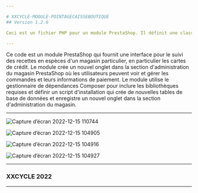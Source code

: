 ```yaml
---

# XXCYCLE-MODULE-POINTAGECAISSEBOUTIQUE
## Version 1.2.6

Ceci est un fichier PHP pour un module PrestaShop. Il définit une classe appelée PointageEncaissementBoutique qui étend la classe Module fournie par PrestaShop. Le module ajoute une interface personnalisée dans le back-office d'un magasin PrestaShop qui permet aux commerçants de suivre les paiements, en particulier ceux effectués par carte de crédit. Le module définit plusieurs méthodes, notamment install, uninstall, getContent et postProcess. Les méthodes install et uninstall sont utilisées pour installer et désinstaller le module, respectivement. La méthode getContent est appelée lors de l'accès à la page de configuration du module et renvoie le formulaire qui permet aux utilisateurs de configurer le module. La méthode postProcess est appelée lorsque le formulaire est soumis et qu'elle enregistre les paramètres de configuration.

---
```


Ce code est un module PrestaShop qui fournit une interface pour le suivi des recettes en espèces d'un magasin particulier, en particulier les cartes de crédit. Le module crée un nouvel onglet dans la section d'administration du magasin PrestaShop où les utilisateurs peuvent voir et gérer les commandes et leurs informations de paiement. Le module utilise le gestionnaire de dépendances Composer pour inclure les bibliothèques requises et définir un script d'installation qui crée de nouvelles tables de base de données et enregistre un nouvel onglet dans la section d'administration du magasin.

---

![Capture d’écran 2022-12-15 110744](https://user-images.githubusercontent.com/46538211/207831676-69741244-a5b8-4b1f-952b-37ade2c541a6.png)

![Capture d’écran 2022-12-15 104905](https://user-images.githubusercontent.com/46538211/207828079-a3677847-2631-454d-be9c-4bb4d8afc84e.png)

![Capture d’écran 2022-12-15 104916](https://user-images.githubusercontent.com/46538211/207828260-d6cbac94-ed21-49d7-98a5-7f097083e5b3.png)

![Capture d’écran 2022-12-15 104927](https://user-images.githubusercontent.com/46538211/207828311-67dc41eb-c507-40b2-871d-b0051c9de6b9.png)

---

### XXCYCLE 2022

---
